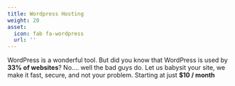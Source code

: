 ```yaml
---
title: Wordpress Hosting
weight: 20
asset:
  icon: fab fa-wordpress
  url: ''
---
```

WordPress is a wonderful tool. But did you know that WordPress is used by **33% of websites**? No.... well the bad guys do. Let us babysit your site, we make it fast, secure, and not your problem. Starting at just **$10 / month**
